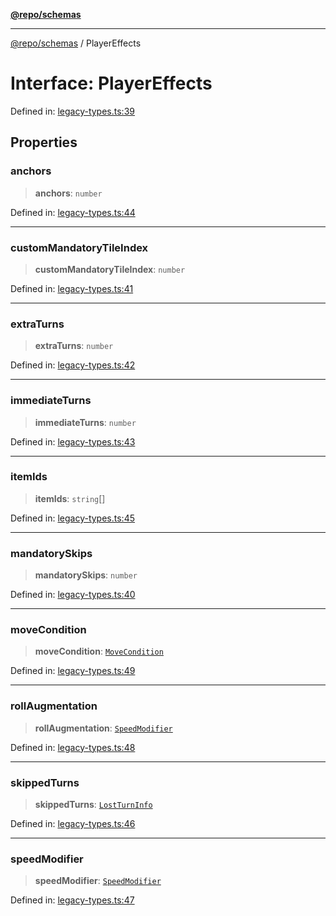 [**@repo/schemas**](../README.md)

***

[@repo/schemas](../README.md) / PlayerEffects

# Interface: PlayerEffects

Defined in: [legacy-types.ts:39](https://github.com/alexqguo/drinking-board-game-v3/blob/4f4a12dcb42e0861ffa9f989554e8e3dfe2a43b8/packages/schemas/src/legacy-types.ts#L39)

## Properties

### anchors

> **anchors**: `number`

Defined in: [legacy-types.ts:44](https://github.com/alexqguo/drinking-board-game-v3/blob/4f4a12dcb42e0861ffa9f989554e8e3dfe2a43b8/packages/schemas/src/legacy-types.ts#L44)

***

### customMandatoryTileIndex

> **customMandatoryTileIndex**: `number`

Defined in: [legacy-types.ts:41](https://github.com/alexqguo/drinking-board-game-v3/blob/4f4a12dcb42e0861ffa9f989554e8e3dfe2a43b8/packages/schemas/src/legacy-types.ts#L41)

***

### extraTurns

> **extraTurns**: `number`

Defined in: [legacy-types.ts:42](https://github.com/alexqguo/drinking-board-game-v3/blob/4f4a12dcb42e0861ffa9f989554e8e3dfe2a43b8/packages/schemas/src/legacy-types.ts#L42)

***

### immediateTurns

> **immediateTurns**: `number`

Defined in: [legacy-types.ts:43](https://github.com/alexqguo/drinking-board-game-v3/blob/4f4a12dcb42e0861ffa9f989554e8e3dfe2a43b8/packages/schemas/src/legacy-types.ts#L43)

***

### itemIds

> **itemIds**: `string`[]

Defined in: [legacy-types.ts:45](https://github.com/alexqguo/drinking-board-game-v3/blob/4f4a12dcb42e0861ffa9f989554e8e3dfe2a43b8/packages/schemas/src/legacy-types.ts#L45)

***

### mandatorySkips

> **mandatorySkips**: `number`

Defined in: [legacy-types.ts:40](https://github.com/alexqguo/drinking-board-game-v3/blob/4f4a12dcb42e0861ffa9f989554e8e3dfe2a43b8/packages/schemas/src/legacy-types.ts#L40)

***

### moveCondition

> **moveCondition**: [`MoveCondition`](MoveCondition.md)

Defined in: [legacy-types.ts:49](https://github.com/alexqguo/drinking-board-game-v3/blob/4f4a12dcb42e0861ffa9f989554e8e3dfe2a43b8/packages/schemas/src/legacy-types.ts#L49)

***

### rollAugmentation

> **rollAugmentation**: [`SpeedModifier`](SpeedModifier.md)

Defined in: [legacy-types.ts:48](https://github.com/alexqguo/drinking-board-game-v3/blob/4f4a12dcb42e0861ffa9f989554e8e3dfe2a43b8/packages/schemas/src/legacy-types.ts#L48)

***

### skippedTurns

> **skippedTurns**: [`LostTurnInfo`](LostTurnInfo.md)

Defined in: [legacy-types.ts:46](https://github.com/alexqguo/drinking-board-game-v3/blob/4f4a12dcb42e0861ffa9f989554e8e3dfe2a43b8/packages/schemas/src/legacy-types.ts#L46)

***

### speedModifier

> **speedModifier**: [`SpeedModifier`](SpeedModifier.md)

Defined in: [legacy-types.ts:47](https://github.com/alexqguo/drinking-board-game-v3/blob/4f4a12dcb42e0861ffa9f989554e8e3dfe2a43b8/packages/schemas/src/legacy-types.ts#L47)
